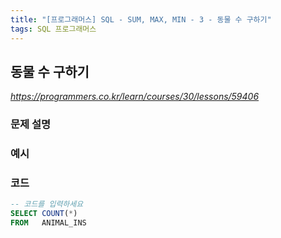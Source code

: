 ```yaml
---
title: "[프로그래머스] SQL - SUM, MAX, MIN - 3 - 동물 수 구하기"
tags: SQL 프로그래머스
---
```


## 동물 수 구하기

*<https://programmers.co.kr/learn/courses/30/lessons/59406>*

### 문제 설명

### 예시

### 코드

``` sql
-- 코드를 입력하세요
SELECT COUNT(*)
FROM   ANIMAL_INS
```
